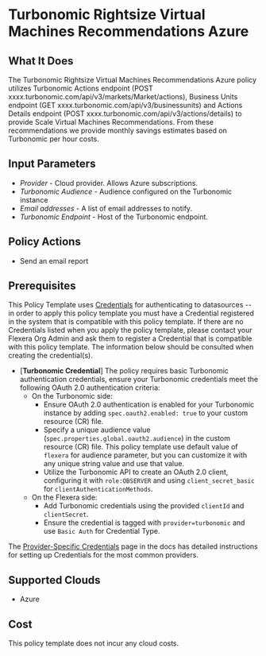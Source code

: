 # Turbonomic Rightsize Virtual Machines Recommendations Azure

## What It Does

The Turbonomic Rightsize Virtual Machines Recommendations Azure policy utilizes Turbonomic Actions endpoint (POST xxxx.turbonomic.com/api/v3/markets/Market/actions), Business Units endpoint (GET xxxx.turbonomic.com/api/v3/businessunits) and Actions Details endpoint (POST xxxx.turbonomic.com/api/v3/actions/details) to provide Scale Virtual Machines Recommendations. From these recommendations we provide monthly savings estimates based on Turbonomic per hour costs.

## Input Parameters

- *Provider* - Cloud provider. Allows Azure subscriptions.
- *Turbonomic Audience* - Audience configured on the Turbonomic instance
- *Email addresses* - A list of email addresses to notify.
- *Turbonomic Endpoint* - Host of the Turbonomic endpoint.

## Policy Actions

- Send an email report

## Prerequisites

This Policy Template uses [Credentials](https://docs.flexera.com/flexera/EN/Automation/ManagingCredentialsExternal.htm) for authenticating to datasources -- in order to apply this policy template you must have a Credential registered in the system that is compatible with this policy template. If there are no Credentials listed when you apply the policy template, please contact your Flexera Org Admin and ask them to register a Credential that is compatible with this policy template. The information below should be consulted when creating the credential(s).

- [**Turbonomic Credential**] The policy requires basic Turbonomic authentication credentials, ensure your Turbonomic credentials meet the following OAuth 2.0 authentication criteria:
  - On the Turbonomic side:
    - Ensure OAuth 2.0 authentication is enabled for your Turbonomic instance by adding `spec.oauth2.enabled: true` to your custom resource (CR) file.
    - Specify a unique audience value (`spec.properties.global.oauth2.audience`) in the custom resource (CR) file. This policy template use default value of `flexera` for audience parameter, but you can customize it with any unique string value and use that value.
    - Utilize the Turbonomic API to create an OAuth 2.0 client, configuring it with `role:OBSERVER` and using `client_secret_basic` for `clientAuthenticationMethods`.
  - On the Flexera side:
    - Add Turbonomic credentials using the provided `clientId` and `clientSecret`.
    - Ensure the credential is tagged with `provider=turbonomic` and use `Basic Auth` for Credential Type.

The [Provider-Specific Credentials](https://docs.flexera.com/flexera/EN/Automation/ProviderCredentials.htm) page in the docs has detailed instructions for setting up Credentials for the most common providers.

## Supported Clouds

- Azure

## Cost

This policy template does not incur any cloud costs.
